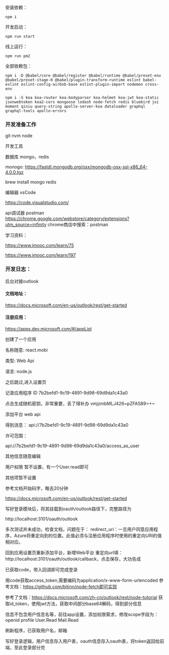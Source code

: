 
安装依赖：

```
npm i
```
开发启动：

```
npm run start
```

线上运行：

```
npm run pm2
```

全部依赖包：

```
npm i -D @babel/core @babel/register @babel/runtime @babel/preset-env @babel/preset-stage-0 @babel/plugin-transform-runtime eslint babel-eslint eslint-config-airbnb-base eslint-plugin-import nodemon cross-env

npm i -S koa koa-router koa-bodyparser koa-helmet koa-jwt koa-static jsonwebtoken koa2-cors mongoose lodash node-fetch redis bluebird joi moment qiniu query-string apollo-server-koa dataloader graphql graphql-tools apollo-errors 

```

### 开发准备工作

git
nvm
node

开发工具

数据库 mongo，redis

monogo: https://fastdl.mongodb.org/osx/mongodb-osx-ssl-x86_64-4.0.0.tgz

brew install mongo redis

编辑器 vsCode

https://code.visualstudio.com/

api调试器 postman
https://chrome.google.com/webstore/category/extensions?utm_source=infinity
chrome商店中搜索：postman


学习资料：

https://www.imooc.com/learn/75

https://www.imooc.com/learn/197

### 开发日志：

后台对接outlook

#### 文档地址：

https://docs.microsoft.com/en-us/outlook/rest/get-started

#### 注册应用：

https://apps.dev.microsoft.com/#/appList

创建了一个应用

名称随意: react.mobi

类型: Web Api

语言: node.js

之后跳过,进入设置页

记录应用程序 ID
7b2befd1-9c19-4891-9d98-69d9da1c43a0

点击生成随机密钥，非常重要，丢了得补办
vmjzmbMLJ426=pZFAS89=+~

添加平台
web api

得到消息：
api://7b2befd1-9c19-4891-9d98-69d9da1c43a0

许可范围：

api://7b2befd1-9c19-4891-9d98-69d9da1c43a0/access_as_user

其他信息随意编辑

用户权限 暂不设置，有一个User.read即可

其他项暂不设置

参考文档开始码字，略去20分钟

https://docs.microsoft.com/en-us/outlook/rest/get-started

写好登录模块后，将其挂载到oauth/outlook路径下，完整路径为

http://localhost:3101/oauth/outlook

多次测试并未成功，检查文档，问题在于：
redirect_uri：一旦用户同意应用程序，Azure将重定向到的位置。此值必须与注册应用程序时使用的重定向URI的值相对应。

回到应用设置页重新添加平台，新增Web平台
重定向url填：http://localhost:3101/oauth/outlook/callback，点击保存，大功告成

已获取code，带入回调即可完成登录

用code获取access_token,需要编码为application/x-www-form-urlencoded
参考文档：https://github.com/bitinn/node-fetch即可实现


参考了文档：https://docs.microsoft.com/zh-cn/outlook/rest/node-tutorial
获取id_token，使用jwt方法，获取中间部分base64解码，得到部分信息

信息不包含用户信息名等，前往app设置，添加权限需求，修改scope字段为：openid profile User.Read Mail.Read

刷新程序，已获取用户名，邮箱

写好登录逻辑，用户信息存入用户表，oauth信息存入oauth表，将token返回给前端，至此登录部分完






